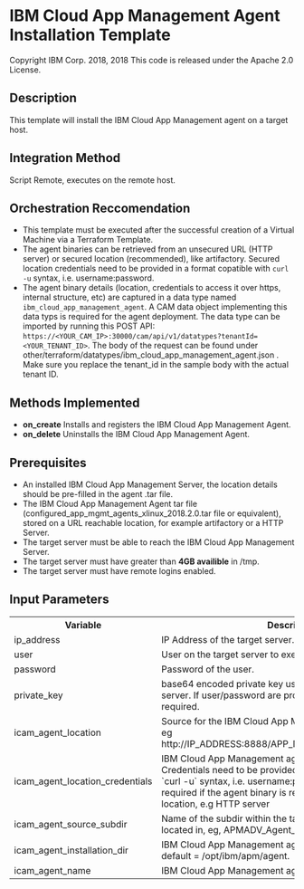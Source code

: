 # IBM Cloud App Management Agent Installation Template
Copyright IBM Corp. 2018, 2018
This code is released under the Apache 2.0 License.

## Description

This template will install the IBM Cloud App Management agent on a target host.

## Integration Method

Script Remote, executes on the remote host.

## Orchestration Reccomendation

 - This template must be executed after the successful creation of a Virtual Machine via a Terraform Template. 
 - The agent binaries can be retrieved from an unsecured URL (HTTP server) or secured location (recommended), like artifactory. Secured location credentials need to be provided in a format copatible with `curl -u` syntax, i.e. username:password.
 - The agent binary details (location, credentials to access it over https, internal structure, etc) are captured in a data type named `ibm_cloud_app_management_agent`. A CAM data object implementing this data typs is required for the agent deployment. The data type can be imported by running this POST API:
 `https://<YOUR_CAM_IP>:30000/cam/api/v1/datatypes?tenantId=<YOUR_TENANT_ID>`. The body of the request can be found under other/terraform/datatypes/ibm_cloud_app_management_agent.json . Make sure you replace the tenant_id in the sample body with the actual tenant ID.

## Methods Implemented

- **on_create** Installs and registers the IBM Cloud App Management Agent.
- **on_delete** Uninstalls the IBM Cloud App Management Agent.

## Prerequisites

- An installed IBM Cloud App Management Server, the location details should be pre-filled in the agent .tar file.
- The IBM Cloud App Management Agent tar file (configured_app_mgmt_agents_xlinux_2018.2.0.tar file or equivalent), stored on a URL reachable location, for example artifactory or a HTTP Server. 
- The target server must be able to reach the IBM Cloud App Management Server.
- The target server must have greater than **4GB availible** in /tmp.
- The target server must have remote logins enabled.

## Input Parameters

<table>
  <tr>
    <th>Variable</th>
    <th>Description</th>
  </tr>
  <tr>
    <td>ip_address</td>
    <td>IP Address of the target server.</td>
  </tr>
  <tr>
    <td>user</td>
    <td>User on the target server to execute the installation.</td>
  </tr>
  <tr>
    <td>password</td>
    <td>Password of the user.</td>
  </tr>
  <tr>
    <td>private_key</td>
    <td>base64 encoded private key used to connect to the target server. If user/password are provided, the private key is not required.</td>
  </tr>

  <tr>
    <td>icam_agent_location</td>
    <td>Source for the IBM Cloud App Management Agent installer, eg http://IP_ADDRESS:8888/APP_MGMT_Agent_Install_2018.2.0</td>
  </tr>
  
  <tr>
    <td>icam_agent_location_credentials</td>
    <td>IBM Cloud App Management agent location credentials. Credentials need to be provided in a format copatible with `curl -u` syntax, i.e. username:password. Credentials are not required if the agent binary is retreieved from an unsecured location, e.g HTTP server</td>
  </tr>

  <tr>
    <td>icam_agent_source_subdir</td>
    <td>Name of the subdir within the tar file that the installer is located in, eg, APMADV_Agent_Install_8.1.4.0.1</td>
  </tr>
  <tr>
    <td>icam_agent_installation_dir</td>
    <td>IBM Cloud App Management agent installation directory, default = /opt/ibm/apm/agent.</td>
  </tr>
  <tr>
    <td>icam_agent_name</td>
    <td>IBM Cloud App Management agent to install, eg, os.</td>
  </tr>
</table>
